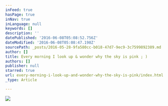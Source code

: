 ```yaml
---
inFeed: true
hasPage: true
inNav: true
inLanguage: null
keywords: []
description: ''
datePublished: '2016-06-08T05:08:52.756Z'
dateModified: '2016-06-08T05:08:47.198Z'
sourcePath: _posts/2016-05-28-9fa580cc-b018-47d7-9ec9-3c7599892389.md
author: []
title: Every morning I look up & wonder why the sky is pink ; )
authors: []
publisher: null
starred: true
url: every-morning-i-look-up-and-wonder-why-the-sky-is-pink/index.html
_type: Article

---
```

![](https://the-grid-user-content.s3-us-west-2.amazonaws.com/b8a8c548-b67e-4145-aee1-1bf48999bc11.jpg)